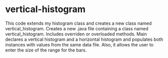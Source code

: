 # vertical-histogram

This code extends my histogram class and creates a new class named vertical_histogram. 
Creates a new .java file containing a class named vertical_histogram. Includes overriden or overloaded methods. 
Main declares a vertical histogram and a horizontal histogram and populates both instances with values from the same data file. Also, it allows the user to enter the size of the range for the bars. 

